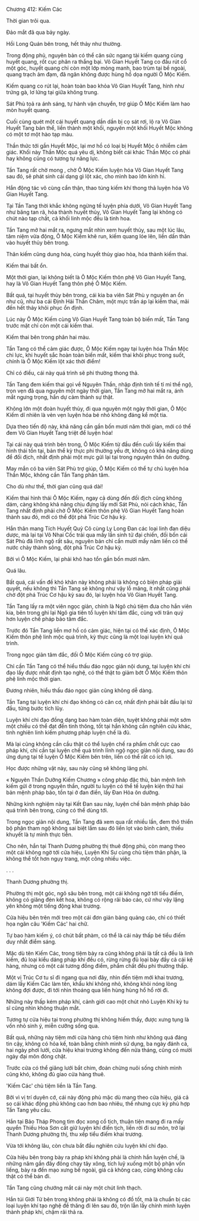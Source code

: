




Chương 412: Kiếm Các


Thời gian trôi qua.

Đảo mắt đã qua bảy ngày.

Hồi Long Quán bên trong, hết thảy như thường.

Trong động phủ, nguyên bản có thể cân sức ngang tài kiếm quang cùng huyết quang, rốt cục phân ra thắng bại. Vô Gian Huyết Tang co đầu rút cổ một góc, huyết quang chỉ còn một lớp mỏng manh, bao trùm tại bề ngoài, quang trạch ảm đạm, đã ngăn không được hùng hổ dọa người Ô Mộc Kiếm.

Kiếm quang co rút lại, hoàn toàn bao khỏa Vô Gian Huyết Tang, hình như trứng gà, lơ lửng tại giữa không trung.

Sát Phù toả ra ánh sáng, tự hành vận chuyển, trợ giúp Ô Mộc Kiếm làm hao mòn huyết quang.

Cuối cùng quét một cái huyết quang dần dần bị cọ sát rơi, lộ ra Vô Gian Huyết Tang bản thể, liền thành một khối, nguyên một khối Huyết Mộc không có một tơ một hào tạp màu.

Thần thức tới gần Huyết Mộc, lại mơ hồ có loại bị Huyết Mộc ô nhiễm cảm giác. Khối này Thần Mộc quá yêu dị, không biết cái khác Thần Mộc có phải hay không cũng có tương tự năng lực.

Tần Tang rất chờ mong , chờ Ô Mộc Kiếm luyện hóa Vô Gian Huyết Tang sau đó, sẽ phát sinh cái dạng gì lột xác, cho mình bao lớn kinh hỉ.

Hắn động tác vô cùng cẩn thận, thao túng kiếm khí thong thả luyện hóa Vô Gian Huyết Tang.

Tại Tần Tang thời khắc không ngừng tế luyện phía dưới, Vô Gian Huyết Tang như băng tan rã, hóa thành huyết thủy, Vô Gian Huyết Tang lại không có chút nào tạp chất, cả khối linh mộc đều là tinh hoa.

Tần Tang mở hai mắt ra, ngưng mắt nhìn xem huyết thủy, sau một lúc lâu, tâm niệm vừa động, Ô Mộc Kiếm khẽ run, kiếm quang lóe lên, liền dấn thân vào huyết thủy bên trong.

Thân kiếm cũng dung hóa, cùng huyết thủy giao hòa, hóa thành kiếm thai.

Kiếm thai bất ổn.

Một thời gian, lại không biết là Ô Mộc Kiếm thôn phệ Vô Gian Huyết Tang, hay là Vô Gian Huyết Tang thôn phệ Ô Mộc Kiếm.

Bất quá, tại huyết thủy bên trong, cái kia ba viên Sát Phù y nguyên an ổn như cũ, như ba cái Định Hải Thần Châm, một mực trấn áp lại kiếm thai, mãi đến hết thảy khôi phục ổn định.

Lúc này Ô Mộc Kiếm cùng Vô Gian Huyết Tang toàn bộ biến mất, Tần Tang trước mặt chỉ còn một cái kiếm thai.

Kiếm thai bên trong phân hai màu.

Tần Tang có thể cảm giác được, Ô Mộc Kiếm ngay tại luyện hóa Thần Mộc chi lực, khi huyết sắc hoàn toàn biến mất, kiếm thai khôi phục trong suốt, chính là Ô Mộc Kiếm lột xác thời điểm!

Chỉ có điều, cái này quá trình sẽ phi thường thong thả.

Tần Tang đem kiếm thai gọi về Nguyên Thần, nhập định tinh tế tỉ mỉ thể ngộ, trọn vẹn đã qua nguyên một ngày thời gian, Tần Tang mở hai mắt ra, ánh mắt ngưng trọng, hắn dự cảm thành sự thật.

Không lớn một đoàn huyết thủy, đi qua nguyên một ngày thời gian, Ô Mộc Kiếm dĩ nhiên là vẻn vẹn luyện hóa bé nhỏ không đáng kể một tia.

Dựa theo tiến độ này, khả năng cần gần bốn mươi năm thời gian, mới có thể đem Vô Gian Huyết Tang triệt để luyện hóa!

Tại cái này quá trình bên trong, Ô Mộc Kiếm từ đầu đến cuối lấy kiếm thai hình thái tồn tại, bản thể kỳ thực phi thường yếu ớt, không có khả năng dùng để đối địch, nhất định phải một mực gửi lại tại trong nguyên thần ôn dưỡng.

May mắn có ba viên Sát Phù trợ giúp, Ô Mộc Kiếm có thể tự chủ luyện hóa Thần Mộc, không cần Tần Tang phân tâm.

Cho dù như thế, thời gian cũng quá dài!

Kiếm thai hình thái Ô Mộc Kiếm, ngay cả dùng đến đối địch cũng không dám, càng không khả năng chịu đựng lấy mới Sát Phù, nói cách khác, Tần Tang nhất định phải chờ Ô Mộc Kiếm thôn phệ Vô Gian Huyết Tang hoàn thành sau đó, mới có thể đột phá Trúc Cơ hậu kỳ.

Hắn thân mang Tích Huyết Quỷ Cô cùng Ly Long Đan các loại linh đan diệu dược, mà lại tại Vô Nhai Cốc trải qua mấy lần sinh tử đại chiến, đối bốn cái Sát Phù đã lĩnh ngộ rất sâu, nguyên bản chỉ cần mười mấy năm liền có thể nước chảy thành sông, đột phá Trúc Cơ hậu kỳ.

Bởi vì Ô Mộc Kiếm, lại phải khô hao tổn gần bốn mươi năm.

Quá lâu.

Bất quá, cái vấn đề khó khăn này không phải là không có biện pháp giải quyết, nếu không thì Tần Tang sẽ không như vậy lỗ mãng, ít nhất cũng phải chờ đột phá Trúc Cơ hậu kỳ sau đó, lại luyện hóa Vô Gian Huyết Tang.

Tần Tang lấy ra một viên ngọc giản, chính là Ngô chủ tiệm đưa cho hắn viên kia, bên trong ghi lại Ngô gia tiên tổ luyện khí tâm đắc, cùng với trân quý hơn luyện chế pháp bảo tâm đắc.

Trước đó Tần Tang liền mơ hồ có cảm giác, hiện tại có thể xác định, Ô Mộc Kiếm thôn phệ linh mộc quá trình, kỳ thực cũng là một loại luyện khí quá trình.

Trong ngọc giản tâm đắc, đối Ô Mộc Kiếm cũng có trợ giúp.

Chỉ cần Tần Tang có thể hiểu thấu đáo ngọc giản nội dung, tại luyện khí chi đạo lấy được nhất định tạo nghệ, có thể thật to giảm bớt Ô Mộc Kiếm thôn phệ linh mộc thời gian.

Đương nhiên, hiểu thấu đáo ngọc giản cũng không dễ dàng.

Tần Tang tại luyện khí chi đạo không có căn cơ, nhất định phải bắt đầu lại từ đầu, từng bước tích lũy.

Luyện khí chi đạo đồng dạng bao hàm toàn diện, tuyệt không phải một sớm một chiều có thể đạt đến tinh thông, tốt tại hắn không cần nghiên cứu khác, tinh nghiên linh kiếm phương pháp luyện chế là đủ.

Mà lại cũng không cần cầu thật có thể luyện chế ra phẩm chất cực cao pháp khí, chỉ cần tại luyện chế quá trình lĩnh ngộ ngọc giản nội dung, sau đó ứng dụng tại tế luyện Ô Mộc Kiếm bên trên, liền có thể rất có ích lợi.

Học được những vật này, sau này cũng sẽ không lãng phí.

« Nguyên Thần Dưỡng Kiếm Chương » công pháp đặc thù, bản mệnh linh kiếm gửi ở trong nguyên thần, người tu luyện có thể tế luyện kiện thứ hai bản mệnh pháp bảo, tồn tại ở đan điền, lấy Đan Hỏa ôn dưỡng.

Những kinh nghiệm này tại Kết Đan sau này, luyện chế bản mệnh pháp bảo quá trình bên trong, cũng có thể dùng tới.

Trong ngọc giản nội dung, Tần Tang đã xem qua rất nhiều lần, đem thô thiển bộ phận tham ngộ không sai biệt lắm sau đó liền lọt vào bình cảnh, thiếu khuyết là tự mình thực tiễn.

Cho nên, hắn tại Thanh Dương phường thị thuê động phủ, còn mang theo một cái không ngờ tới cửa hiệu, Luyện Khí Sư cùng chủ tiệm thân phận, là không thể tốt hơn ngụy trang, một công nhiều việc.

. . .

Thanh Dương phường thị.

Phường thị một góc, ngõ sâu bên trong, một cái không ngờ tới tiểu điếm, không có giăng đèn kết hoa, không có rộng rãi báo cáo, cứ như vậy lặng yên không một tiếng động khai trương.

Cửa hiệu bên trên mới treo một cái đơn giản bảng quảng cáo, chỉ có thiết họa ngân câu 'Kiếm Các' hai chữ.

Tự bao hàm kiếm ý, có chút bất phàm, có thể là cái này thấp bé tiểu điếm duy nhất điểm sáng.

Mặc dù tên Kiếm Các, trong tiệm bày ra cũng không phải là tất cả đều là linh kiếm, đủ loại kiểu dáng pháp khí đều có, rừng rừng đủ loại bày đầy cả cái kệ hàng, nhưng có một cái tương đồng điểm, phẩm chất đều phi thường thấp.

Một vị Trúc Cơ tu sĩ đi ngang qua nơi đây, nhìn đến tiệm mới khai trương, dám lấy Kiếm Các làm tên, khẩu khí không nhỏ, không khỏi nóng lòng không đợi được, đi tới nhìn thoáng qua liền hùng hùng hổ hổ rời đi.

Những này thấp kém pháp khí, cảnh giới cao một chút nhỏ Luyện Khí kỳ tu sĩ cũng nhìn không thuận mắt.

Tương tự cửa hiệu tại trong phường thị không hiếm thấy, được xưng tụng là vốn nhỏ sinh ý, miễn cưỡng sống qua.

Bất quá, những này tiệm mới cửa hàng chủ tiệm hình như không quá đáng tin cậy, không có hỏa kế, toàn bằng chính mình sử dụng, ba ngày đánh cá, hai ngày phơi lưới, cửa hiệu khai trương không đến nửa tháng, cũng có mười ngày đại môn đóng chặt.

Trước cửa có thể giăng lưới bắt chim, đoán chừng nuôi sống chính mình cũng khó, không đủ giao cửa hàng thuê.

'Kiếm Các' chủ tiệm liền là Tần Tang.

Bởi vì vị trí duyên cớ, cái này động phủ mặc dù mang theo cửa hiệu, giá cả so cái khác động phủ không cao hơn bao nhiêu, thế nhưng cực kỳ phù hợp Tần Tang yêu cầu.

Hắn tại Bảo Tháp Phong tìm đọc xong cổ tịch, thuận tiện mang đi ra mấy quyển Thiếu Hoa Sơn cất giữ luyện khí điển tịch, liền rời đi sư môn, trở lại Thanh Dương phường thị, thu xếp tiểu điếm khai trương.

Vừa tới không lâu, còn chưa bắt đầu nghiên cứu luyện khí chi đạo.

Cửa hiệu bên trong bày ra pháp khí không phải là chính hắn luyện chế, là những năm gần đây đông chạy tây xông, tích luỹ xuống một bộ phận vốn liếng, bày ra đến mạo xưng bề ngoài, giá cả không cao, cũng không cầu thật có thể bán đi.

Tần Tang cũng chướng mắt cái này một chút linh thạch.

Hắn túi Giới Tử bên trong không phải là không có đồ tốt, mà là chuẩn bị các loại luyện khí tạo nghệ đề thăng đi lên sau đó, trộn lẫn lấy chính mình luyện thành pháp khí, chậm rãi thả ra.




